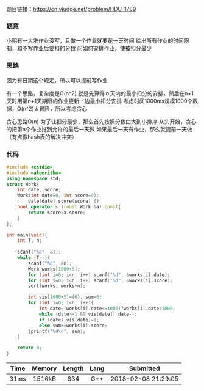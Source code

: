 题目链接：<https://cn.vjudge.net/problem/HDU-1789>

### 题意
小明有一大堆作业没写，且做一个作业就要花一天时间
给出所有作业的时间限制，和不写作业后要扣的分数
问如何安排作业，使被扣分最少

### 思路
因为有日期这个规定，所以可以提前写作业

有一个思路，复杂度是O(n^2)
就是先算得ｎ天内的最小扣分的安排，然后在n+1天时用第n+1天期限的作业更新一边最小扣分安排
考虑时间1000ms规模1000个数据，O(n^2)太冒险，所以考虑贪心

贪心思路O(n)
为了让扣分最少，那么首先按照分数由大到小排序
从头开始，贪心的把第n个作业拖到允许的最后一天做
如果最后一天有作业，那么就提前一天做（有点像hash表的解决冲突）

### 代码
```cpp
#include <cstdio>
#include <algorithm>
using namespace std;
struct Work{
    int date, score;
    Work(int date=0, int score=0):
        date(date),score(score) {}
    bool operator < (const Work &a) const{
        return score>a.score;
    }
};

int main(void){
    int T, n;
    
    scanf("%d", &T);
    while (T--){
        scanf("%d", &n);
        Work works[1000+5];
        for (int i=0; i<n; i++) scanf("%d", &works[i].date);
        for (int i=0; i<n; i++) scanf("%d", &works[i].score);
        sort(works, works+n);

        int vis[1000+5]={0}, sum=0;
        for (int i=0; i<n; i++){
            int date=(works[i].date<=1000)?works[i].date:1000;
            while (date>=1 && vis[date]) date--;
            if (date) vis[date]=1;
            else sum+=works[i].score;
        }printf("%d\n", sum);
    }

    return 0;
}

```

Time|Memory|Length|Lang|Submitted
:-:|:-:|:-:|:-:|:-:
31ms|1516kB|834|G++|2018-02-08 21:29:05